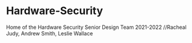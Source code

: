# Hardware-Security
Home of the Hardware Security Senior Design Team 2021-2022
//Racheal Judy, Andrew Smith, Leslie Wallace
